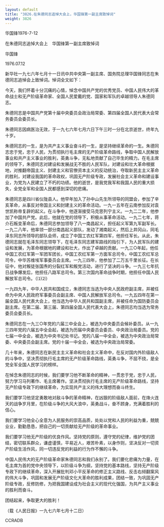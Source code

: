 ```yaml
---
layout: default
title: "3826.在朱德同志追悼大会上，华国锋第一副主席致悼词"
weight: 3826
---
```


华国锋1976-7-12

在朱德同志追悼大会上　华国锋第一副主席致悼词

华国锋

1976.07.12

新华社一九七六年七月十一日讯中共中央第一副主席、国务院总理华国锋同志在朱德同志追悼会上致悼词。悼词全文如下：

今天，我们怀着十分沉痛的心情，悼念中国共产党的优秀党员、中国人民伟大的革命战士和无产阶级革命家、全国人民爱戴的党、国家和军队的卓越领导人朱德同志。

朱德同志是中国共产党第十届中央委员会政治局常委、第四届全国人民代表大会常务委员会委员长。

朱德同志因病医治无效，于一九七六年七月六日下午三时一分在北京逝世，终年九十岁。

朱德同志的一生，是为共产主义事业奋斗的一生，是坚持继续革命的一生。朱德同志忠于党，忠于人民，为贯彻执行毛主席的无产阶级革命路线，争取中国人民解放事业和共产主义事业的胜利，英勇斗争，无私地贡献了自己毕生的精力。在毛主席的领导下，朱德同志对建设和发展战无不胜的人民军队，对建设和壮大革命根据地，对推翻帝国主义、封建主义和官僚资本主义的反动统治，夺取新民主主义革命的胜利，对建设我国的革命政权，巩固无产阶级专政，发展社会主义革命和建设事业，为党为人民建立了不朽的功绩。他的逝世，是我党我军和我国人民的重大损失，全党全军和全国人民都感到深切的悲痛。

朱德同志是四川省仪陇县人。他早年加入了孙中山先生所领导的同盟会，参加了辛亥革命，从事反对帝国主义和封建主义的革命活动。一九一五年在云南参加反对袁世凯称帝复辟的起义。在斗争中，他逐渐接受马克思列宁主义。一九二二年，他参加了中国共产党。此后，他就在党的领导下，积极从事革命活动。一九二七年，蒋介石叛变革命后，朱德同志参加领导了八一南昌起义，担任起义军第九军副军长。一九二八年，他率领一部分南昌起义部队，发动了湘南起义，然后上井冈山，同毛泽东同志所领导的部队会师，成立了中国工农红军第四军，他担任军长。从此，朱德同志就在毛泽东同志领导下，在毛泽东同志建军路线的指引下，为人民军队的建设和发展，为革命根据地的建设和壮大，作出了卓越的贡献。一九三○年起，他任中国工农红军第一军团军团长，中国工农红军第一方面军总司令，中国工农红军总司令，中华苏维埃军事委员会主席。一九三四年，他参加了二万五千里长征。在长征中，他对叛徒张国焘的分裂红军和叛党活动，进行了坚决的斗争。一九三七年抗日战争爆发后，他担任八路军总司令。第三次国内革命战争时期，他担任中国人民解放军总司令。（⑴⑵）

一九四九年，中华人民共和国成立，朱德同志当选为中央人民政府副主席，并被任命为中央人民政府军事委员会副主席、中国人民解放军总司令。一九五四年在第一届全国人民代表大会上，他当选为中华人民共和国副主席，并被任命为国防委员会副主席。在第二届、第三届、第四届全国人民代表大会上，朱德同志均当选为常务委员会委员长。

朱德同志在一九三○年党的六届三中全会上，被选为中央委员会候补委员。从一九三四年党的六届五中全会起，被选为历届中央委员会委员、中央政治局委员。党的七届一中全会，被选为中央书记处书记。党的八届一中全会，被选为中央政治局常委、中央委员会副主席。党的十届一中全会，被选为中央政治局常委。

几十年来，朱德同志在新民主主义革命和社会主义革命中，在反对国内外阶级敌人的斗争中，坚决贯彻执行毛主席的无产阶级革命路线，英勇斗争，不屈不挠，是全党全军全国人民学习的榜样。

在悼念朱德同志的时候，我们要学习他不断革命的精神，一贯忠于党，忠于人民，努力学习马列著作、毛主席著作。坚决贯彻执行毛主席的无产阶级革命路线，坚持无产阶级专政下的继续革命，为实现共产主义的伟大理想而奋斗终生。

我们要学习他坚定勇敢地对敌斗争的革命精神，在凶狠的阶级敌人面前，在烽火连天的战争岁月里，在阶级斗争的大风大浪中，英勇战斗，奋不顾身，充满着胜利的信心。

我们要学习他全心全意为人民服务的崇高品质，处处以党和人民的利益为重，兢兢业业，勤勤恳恳，把自己的一切贡献给无产阶级的革命事业。

我们要学习他无产阶级的优良作风。坚持党的原则，遵守党的纪律，维护党的团结，密切联系群众，谦虚谨慎，平易近人，艰苦朴素，以身作则，坚决反对一切资产阶级生活作风，同一切违反党的利益的行为作不懈的斗争。

中国人民伟大的无产阶级革命家朱德同志和我们永别了。我们要化悲痛为力量，在毛主席为首的党中央领导下，以阶级斗争为纲，坚持党的基本路线，坚持无产阶级专政下的继续革命，深入开展批判邓小平反革命的修正主义路线、反击右倾翻案风的伟大斗争，巩固和发展无产阶级文化大革命的胜利成果，团结一致，为巩固无产阶级专政，反修防修，为把我国建设成为社会主义的现代化强国，为共产主义事业的胜利而奋斗。

团结起来，争取更大的胜利！

（载《人民日报》一九七六年七月十二日）

CCRADB

